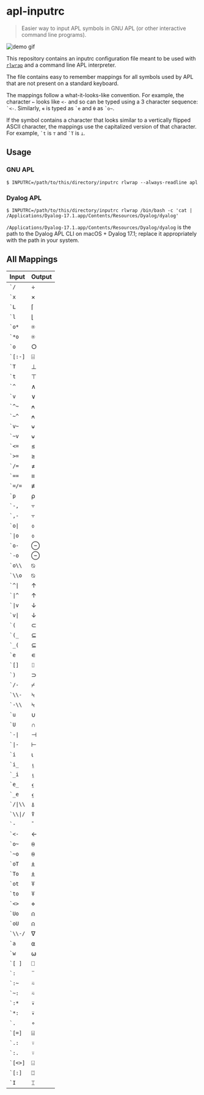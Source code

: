 # apl-inputrc

> Easier way to input APL symbols in GNU APL (or other interactive command line
> programs).

![demo gif](https://gist.githubusercontent.com/utkarshkukreti/9d1e76aee76a8211bc6cfca7889b8993/raw/54fcda84e99f0c1ff7262af76bfbce36c2694d4a/apl-inputrc.gif)

This repository contains an inputrc configuration file meant to be used with
[`rlwrap`][rlwrap] and a command line APL interpreter.

The file contains easy to remember mappings for all symbols used by APL that
are not present on a standard keyboard.

The mappings follow a what-it-looks-like convention. For example, the character
`←` looks like `<-` and so can be typed using a 3 character sequence: `` `<- ``.
Similarly, `∊` is typed as `` `e `` and `⍬` as `` `o~ ``.

If the symbol contains a character that looks similar to a vertically flipped
ASCII character, the mappings use the capitalized version of that character. For
example, `` `t `` is `⊤` and `` `T `` is `⊥`.

## Usage

### GNU APL

    $ INPUTRC=/path/to/this/directory/inputrc rlwrap --always-readline apl

### Dyalog APL

    $ INPUTRC=/path/to/this/directory/inputrc rlwrap /bin/bash -c 'cat | /Applications/Dyalog-17.1.app/Contents/Resources/Dyalog/dyalog'

`/Applications/Dyalog-17.1.app/Contents/Resources/Dyalog/dyalog` is the path to the Dyalog APL CLI on macOS + Dyalog 17.1; replace it appropriately with the path in your system.

## All Mappings

| Input | Output |
| ----- | ------ |
| `` `/ `` | ÷ |
| `` `x `` | × |
| `` `L `` | ⌈ |
| `` `l `` | ⌊ |
| `` `o* `` | ⍟ |
| `` `*o `` | ⍟ |
| `` `o `` | ○ |
| `` `[:-] `` | ⌹ |
| `` `T `` | ⊥ |
| `` `t `` | ⊤ |
| `` `^ `` | ∧ |
| `` `v `` | ∨ |
| `` `^~ `` | ⍲ |
| `` `~^ `` | ⍲ |
| `` `v~ `` | ⍱ |
| `` `~v `` | ⍱ |
| `` `<= `` | ≤ |
| `` `>= `` | ≥ |
| `` `/= `` | ≠ |
| `` `== `` | ≡ |
| `` `=/= `` | ≢ |
| `` `p `` | ⍴ |
| `` `-, `` | ⍪ |
| `` `,- `` | ⍪ |
| `` `o\| `` | ⌽ |
| `` `\|o `` | ⌽ |
| `` `o- `` | ⊖ |
| `` `-o `` | ⊖ |
| `` `o\\ `` | ⍉ |
| `` `\\o `` | ⍉ |
| `` `^\| `` | ↑ |
| `` `\|^ `` | ↑ |
| `` `\|v `` | ↓ |
| `` `v\| `` | ↓ |
| `` `( `` | ⊂ |
| `` `(_ `` | ⊆ |
| `` `_( `` | ⊆ |
| `` `e `` | ∊ |
| `` `[] `` | ⌷ |
| `` `) `` | ⊃ |
| `` `/- `` | ⌿ |
| `` `\\- `` | ⍀ |
| `` `-\\ `` | ⍀ |
| `` `u `` | ∪ |
| `` `U `` | ∩ |
| `` `-\| `` | ⊣ |
| `` `\|- `` | ⊢ |
| `` `i `` | ⍳ |
| `` `i_ `` | ⍸ |
| `` `_i `` | ⍸ |
| `` `e_ `` | ⍷ |
| `` `_e `` | ⍷ |
| `` `/\|\\ `` | ⍋ |
| `` `\\\|/ `` | ⍒ |
| `` `- `` | ¯ |
| `` `<- `` | ← |
| `` `o~ `` | ⍬ |
| `` `~o `` | ⍬ |
| `` `oT `` | ⍎ |
| `` `To `` | ⍎ |
| `` `ot `` | ⍕ |
| `` `to `` | ⍕ |
| `` `<> `` | ⋄ |
| `` `Uo `` | ⍝ |
| `` `oU `` | ⍝ |
| `` `\\-/ `` | ∇ |
| `` `a `` | ⍺ |
| `` `w `` | ⍵ |
| `` `[ ] `` | ⎕ |
| `` `: `` | ¨ |
| `` `:~ `` | ⍨ |
| `` `~: `` | ⍨ |
| `` `:* `` | ⍣ |
| `` `*: `` | ⍣ |
| `` `. `` | ∘ |
| `` `[=] `` | ⌸ |
| `` `.: `` | ⍤ |
| `` `:. `` | ⍤ |
| `` `[<>] `` | ⌺ |
| `` `[:] `` | ⍠ |
| `` `I `` | ⌶ |

[rlwrap]: https://github.com/hanslub42/rlwrap
